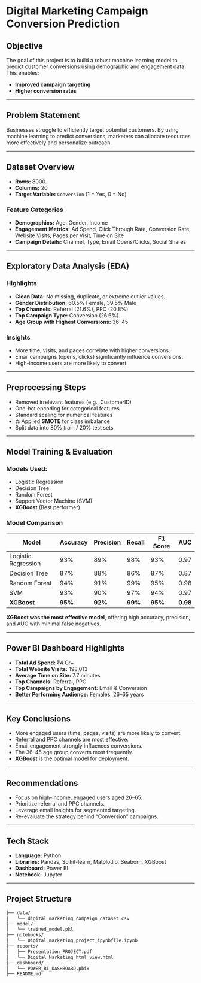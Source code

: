 
#  Digital Marketing Campaign Conversion Prediction

##  Objective

The goal of this project is to build a robust machine learning model to predict customer conversions using demographic and engagement data. This enables:

-  **Improved campaign targeting**
-  **Higher conversion rates**


---

##  Problem Statement

Businesses struggle to efficiently target potential customers. By using machine learning to predict conversions, marketers can allocate resources more effectively and personalize outreach.

---

##  Dataset Overview

- **Rows:** 8000
- **Columns:** 20
- **Target Variable:** `Conversion` (1 = Yes, 0 = No)

### Feature Categories

- **Demographics:** Age, Gender, Income
- **Engagement Metrics:** Ad Spend, Click Through Rate, Conversion Rate, Website Visits, Pages per Visit, Time on Site
- **Campaign Details:** Channel, Type, Email Opens/Clicks, Social Shares

---

##  Exploratory Data Analysis (EDA)

### Highlights

- **Clean Data:** No missing, duplicate, or extreme outlier values.
- **Gender Distribution:** 60.5% Female, 39.5% Male
- **Top Channels:** Referral (21.6%), PPC (20.8%)
- **Top Campaign Type:** Conversion (26.6%)
- **Age Group with Highest Conversions:** 36–45

### Insights

- More time, visits, and pages correlate with higher conversions.
- Email campaigns (opens, clicks) significantly influence conversions.
- High-income users are more likely to convert.

---

##  Preprocessing Steps

-  Removed irrelevant features (e.g., CustomerID)
-  One-hot encoding for categorical features
-  Standard scaling for numerical features
- ⚖ Applied **SMOTE** for class imbalance
-  Split data into 80% train / 20% test sets

---

##  Model Training & Evaluation

### Models Used:

- Logistic Regression
- Decision Tree
- Random Forest
- Support Vector Machine (SVM)
- **XGBoost** (Best performer)

### Model Comparison

| Model                | Accuracy | Precision | Recall | F1 Score | AUC |
|---------------------|----------|-----------|--------|----------|-----|
| Logistic Regression | 93%      | 89%       | 98%    | 93%      | 0.97 |
| Decision Tree       | 87%      | 88%       | 86%    | 87%      | 0.87 |
| Random Forest       | 94%      | 91%       | 99%    | 95%      | 0.98 |
| SVM                 | 93%      | 90%       | 97%    | 94%      | 0.97 |
| **XGBoost**         | **95%**  | **92%**   | **99%**| **95%**  | **0.98** |

 **XGBoost was the most effective model**, offering high accuracy, precision, and AUC with minimal false negatives.

---

##  Power BI Dashboard Highlights

- **Total Ad Spend:** ₹4 Cr+
- **Total Website Visits:** 198,013
- **Average Time on Site:** 7.7 minutes
- **Top Channels:** Referral, PPC
- **Top Campaigns by Engagement:** Email & Conversion
- **Better Performing Audience:** Females, 26–65 years

---

##  Key Conclusions

- More engaged users (time, pages, visits) are more likely to convert.
- Referral and PPC channels are most effective.
- Email engagement strongly influences conversions.
- The 36–45 age group converts most frequently.
- **XGBoost** is the optimal model for deployment.

---

##  Recommendations

- Focus on high-income, engaged users aged 26–65.
- Prioritize referral and PPC channels.
- Leverage email insights for segmented targeting.
- Re-evaluate the strategy behind “Conversion” campaigns.

---

##  Tech Stack

- **Language:** Python
- **Libraries:** Pandas, Scikit-learn, Matplotlib, Seaborn, XGBoost
- **Dashboard:** Power BI
- **Notebook:** Jupyter

---

##  Project Structure

```bash
├── data/
│   └── digital_marketing_campaign_dataset.csv
├── model/
│   └── trained_model.pkl
├── notebooks/
│   └── Digital_marketing_project_ipynbfile.ipynb
├── reports/
│   ├── Presentation_PROJECT.pdf
│   └── Digital_Marketing_html_view.html
├── dashboard/
│   └── POWER_BI_DASHBOARD.pbix
├── README.md
